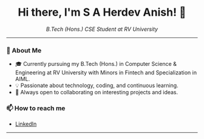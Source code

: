 <h1 align="center">Hi there, I'm S A Herdev Anish! 👋</h1>
<p align="center">
  <em>B.Tech (Hons.) CSE Student at RV University</em>
</p>

---

### 🚀 About Me
- 🎓 Currently pursuing my B.Tech (Hons.) in Computer Science & Engineering at RV University with Minors in Fintech and Specialization in AIML.
- 💡 Passionate about technology, coding, and continuous learning.
- 🤝 Always open to collaborating on interesting projects and ideas.

### 📫 How to reach me
- <a href="https://www.linkedin.com/in/herdev-anish-1678452a9/" target="_blank">LinkedIn</a>

---

<!--
**AnisHerdev/AnisHerdev** is a ✨ _special_ ✨ repository because its `README.md` (this file) appears on your GitHub profile.

Here are some ideas to get you started:

- 🌱 I’m currently learning ...
- 👯 I’m looking to collaborate on ...
- 🤔 I’m looking for help with ...
- 💬 Ask me about ...
- 😄 Pronouns: ...
- ⚡ Fun fact: ...
-->
